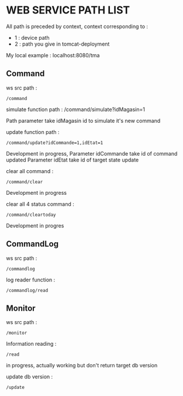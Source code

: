 # WEB SERVICE PATH LIST

All path is preceded by context, context corresponding to :
- 1 : device path
- 2 : path you give in tomcat-deployment 

My local example : localhost:8080/tma

## Command

ws src path :

	/command

simulate function path :
	/command/simulate?idMagasin=1

Path parameter take idMagasin id to simulate it's new command

update function path : 

	/command/update?idCommande=1,idEtat=1	

Development in progress,
Parameter idCommande take id of command updated
Parameter idEtat take id of target state update

clear all command : 

	/command/clear

Development in progress

clear all 4 status command : 

	/command/cleartoday

Development in progres

## CommandLog

ws src path : 
	
	/commandlog

log reader function : 

	/commandlog/read

## Monitor

ws src path : 

	/monitor

Information reading : 

	/read

in progress, actually working but don't return target db version

update db version :

	/update


